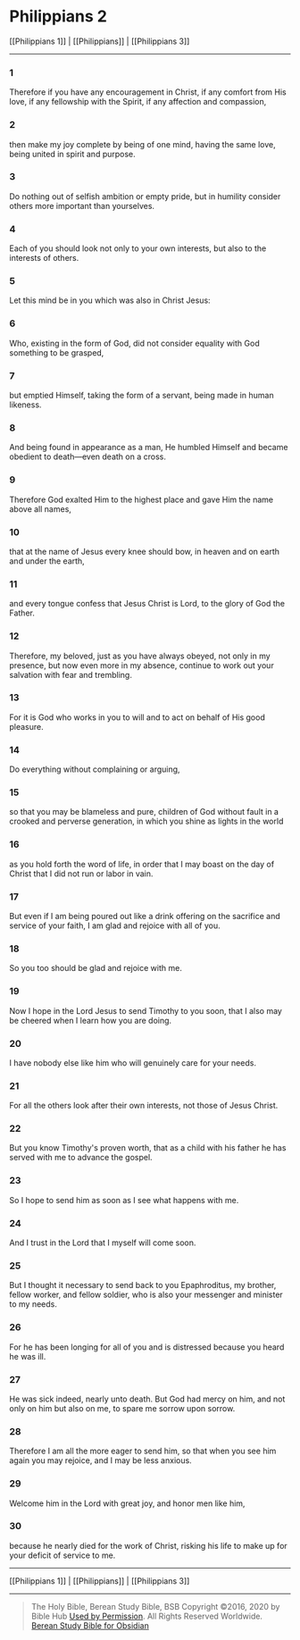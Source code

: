 # Philippians 2

[[Philippians 1]] | [[Philippians]] | [[Philippians 3]]

---

### 1
Therefore if you have any encouragement in Christ, if any comfort from His love, if any fellowship with the Spirit, if any affection and compassion,

### 2
then make my joy complete by being of one mind, having the same love, being united in spirit and purpose.

### 3
Do nothing out of selfish ambition or empty pride, but in humility consider others more important than yourselves.

### 4
Each of you should look not only to your own interests, but also to the interests of others.

### 5
Let this mind be in you which was also in Christ Jesus:

### 6
Who, existing in the form of God, did not consider equality with God something to be grasped,

### 7
but emptied Himself, taking the form of a servant, being made in human likeness.

### 8
And being found in appearance as a man, He humbled Himself and became obedient to death—even death on a cross.

### 9
Therefore God exalted Him to the highest place and gave Him the name above all names,

### 10
that at the name of Jesus every knee should bow, in heaven and on earth and under the earth,

### 11
and every tongue confess that Jesus Christ is Lord, to the glory of God the Father.

### 12
Therefore, my beloved, just as you have always obeyed, not only in my presence, but now even more in my absence, continue to work out your salvation with fear and trembling.

### 13
For it is God who works in you to will and to act on behalf of His good pleasure.

### 14
Do everything without complaining or arguing,

### 15
so that you may be blameless and pure, children of God without fault in a crooked and perverse generation, in which you shine as lights in the world

### 16
as you hold forth the word of life, in order that I may boast on the day of Christ that I did not run or labor in vain.

### 17
But even if I am being poured out like a drink offering on the sacrifice and service of your faith, I am glad and rejoice with all of you.

### 18
So you too should be glad and rejoice with me.

### 19
Now I hope in the Lord Jesus to send Timothy to you soon, that I also may be cheered when I learn how you are doing.

### 20
I have nobody else like him who will genuinely care for your needs.

### 21
For all the others look after their own interests, not those of Jesus Christ.

### 22
But you know Timothy's proven worth, that as a child with his father he has served with me to advance the gospel.

### 23
So I hope to send him as soon as I see what happens with me.

### 24
And I trust in the Lord that I myself will come soon.

### 25
But I thought it necessary to send back to you Epaphroditus, my brother, fellow worker, and fellow soldier, who is also your messenger and minister to my needs.

### 26
For he has been longing for all of you and is distressed because you heard he was ill.

### 27
He was sick indeed, nearly unto death. But God had mercy on him, and not only on him but also on me, to spare me sorrow upon sorrow.

### 28
Therefore I am all the more eager to send him, so that when you see him again you may rejoice, and I may be less anxious.

### 29
Welcome him in the Lord with great joy, and honor men like him,

### 30
because he nearly died for the work of Christ, risking his life to make up for your deficit of service to me.

---

[[Philippians 1]] | [[Philippians]] | [[Philippians 3]]

---

> The Holy Bible, Berean Study Bible, BSB
> Copyright &copy;2016, 2020 by Bible Hub
> [Used by Permission](https://berean.bible/terms.htm). All Rights Reserved Worldwide.
> [Berean Study Bible for Obsidian](https://github.com/gapmiss/berean-study-bible-for-obsidian)</small>

